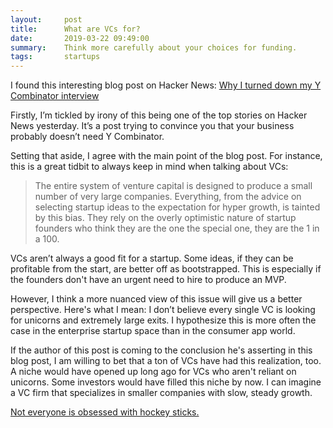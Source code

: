 ```yaml
---
layout:     post
title:      What are VCs for?
date:       2019-03-22 09:49:00
summary:    Think more carefully about your choices for funding.
tags:       startups
---
```


I found this interesting blog post on Hacker News: [Why I turned down my Y Combinator interview](https://www.facetdev.com/blog/posts/why-i-turned-down-my-y-combinator-interview/)

Firstly, I’m tickled by irony of this being one of the top stories on Hacker News yesterday. It’s a post trying to convince you that your business probably doesn’t need Y Combinator.

Setting that aside, I agree with the main point of the blog post. For instance, this is a great tidbit to always keep in mind when talking about VCs:

> The entire system of venture capital is designed to produce a small number of very large companies. Everything, from the advice on selecting startup ideas to the expectation for hyper growth, is tainted by this bias. They rely on the overly optimistic nature of startup founders who think they are the one the special one, they are the 1 in a 100.

VCs aren’t always a good fit for a startup. Some ideas, if they can be profitable from the start, are better off as bootstrapped. This is especially if the founders don't have an urgent need to hire to produce an MVP.

However, I think a more nuanced view of this issue will give us a better perspective. Here's what I mean: I don’t believe every single VC is looking for unicorns and extremely large exits. I hypothesize this is more often the case in the enterprise startup space than in the consumer app world.

If the author of this post is coming to the conclusion he's asserting in this blog post, I am willing to bet that a ton of VCs have had this realization, too. A niche would have opened up long ago for VCs who aren't reliant on unicorns. Some investors would have filled this niche by now. I can imagine a VC firm that specializes in smaller companies with slow, steady growth.

[Not everyone is obsessed with hockey sticks.](https://davidcummings.org/2010/12/19/hockey-stick-growth-for-startups/)